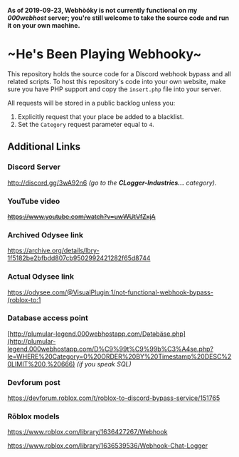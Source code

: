 **As of 2019-09-23, Webhòóky is not currently functional on my *000webhost* server; you're still welcome to take the source code and run it on your own machine.**
# ~He's Been Playing Webhooky~
This repository holds the source code for a Discord webhook bypass and all related scripts.  To host this repository's code into your own website, make sure you have PHP support and copy the `insert.php` file into your server.

All requests will be stored in a public backlog unless you:
1. Explicitly request that your place be added to a blacklist.
2. Set the `Category` request parameter equal to `4`.

## Additional Links
### Discord Server
http://discord.gg/3wA92n6 *(go to the **CLogger-Industries...** category).*
### YouTube video
~~https://www.youtube.com/watch?v=uwWUtVfZxjA~~
### Archived Odysee link
https://archive.org/details/lbry-1f5182be2bfbdd807cb9502992421282f65d8744
### Actual Odysee link
https://odysee.com/@VisualPlugin:1/not-functional-webhook-bypass-(roblox-to:1
### Database access point
[http://plumular-legend.000webhostapp.com/Dətəbäse.php](http://plumular-legend.000webhostapp.com/D%C9%99t%C9%99b%C3%A4se.php?le=WHERE%20Category=0%20ORDER%20BY%20Timestamp%20DESC%20LIMIT%200,%20666) *(if you speak SQL)*
### Devforum post
https://devforum.roblox.com/t/roblox-to-discord-bypass-service/151765
### Rōblox models
https://www.roblox.com/library/1636427267/Webhook

https://www.roblox.com/library/1636539536/Webhook-Chat-Logger
